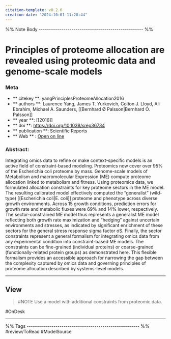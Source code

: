 ```yaml
---
citation-template: v0.2.0
creation-date: "2024:10:01-11:28:44"
---
```


%% Note Body --------------------------------------------------- %%
# Principles of proteome allocation are revealed using proteomic data and genome-scale models

### Meta
- ** citekey **: yangPrinciplesProteomeAllocation2016
- ** authors **: Laurence Yang, James T. Yurkovich, Colton J. Lloyd, Ali Ebrahim, Michael A. Saunders, [[Bernhard Ø Palsson|Bernhard O. Palsson]]
- ** year **: [[2016]]
- ** doi **: https://doi.org/10.1038/srep36734
- ** publication **: Scientific Reports
- ** Web ** : [Open on line](https://www.nature.com/articles/srep36734)


### Abstract:
Integrating omics data to refine or make context-specific models is an active field of constraint-based modeling. Proteomics now cover over 95% of the Escherichia coli proteome by mass. Genome-scale models of Metabolism and macromolecular Expression (ME) compute proteome allocation linked to metabolism and fitness. Using proteomics data, we formulated allocation constraints for key proteome sectors in the ME model. The resulting calibrated model effectively computed the “generalist” (wild-type) [[Escherichia coli|E. coli]] proteome and phenotype across diverse growth environments. Across 15 growth conditions, prediction errors for growth rate and metabolic fluxes were 69% and 14% lower, respectively. The sector-constrained ME model thus represents a generalist ME model reflecting both growth rate maximization and “hedging” against uncertain environments and stresses, as indicated by significant enrichment of these sectors for the general stress response sigma factor σS. Finally, the sector constraints represent a general formalism for integrating omics data from any experimental condition into constraint-based ME models. The constraints can be fine-grained (individual proteins) or coarse-grained (functionally-related protein groups) as demonstrated here. This flexible formalism provides an accessible approach for narrowing the gap between the complexity captured by omics data and governing principles of proteome allocation described by systems-level models.

___

## View

> #NOTE Use a model with additional constraints from proteomic data. 

#OnDesk 




___
%% Tags  ------------------------------------------------------- %%
#review/ToRead
#ModelSource
